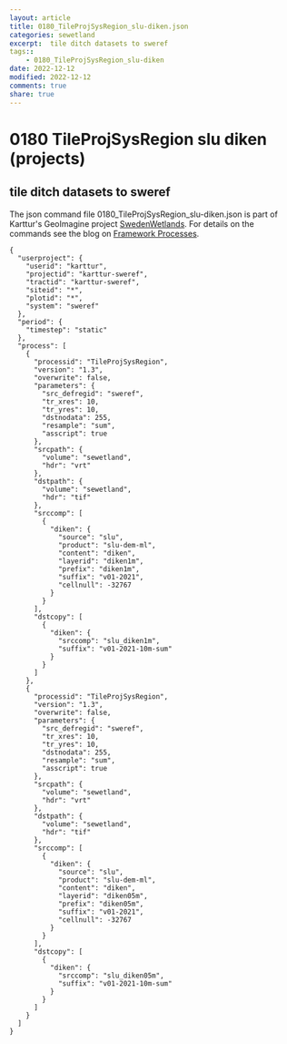 ```yaml
---
layout: article
title: 0180_TileProjSysRegion_slu-diken.json
categories: sewetland
excerpt:  tile ditch datasets to sweref 
tags:: 
    - 0180_TileProjSysRegion_slu-diken
date: 2022-12-12
modified: 2022-12-12
comments: true
share: true
---
```


# 0180 TileProjSysRegion slu diken (projects)

##  tile ditch datasets to sweref 

The json command file <span class='file'>0180_TileProjSysRegion_slu-diken.json</span> is part of Karttur's GeoImagine project [<span class='project'>SwedenWetlands</span>](https://karttur.github.io/geoimagine03-proj-wetland-se/index.html). For details on the commands see the blog on [Framework Processes](https://karttur.github.io/geoimagine03-docs-procpack/).

```
{
  "userproject": {
    "userid": "karttur",
    "projectid": "karttur-sweref",
    "tractid": "karttur-sweref",
    "siteid": "*",
    "plotid": "*",
    "system": "sweref"
  },
  "period": {
    "timestep": "static"
  },
  "process": [
    {
      "processid": "TileProjSysRegion",
      "version": "1.3",
      "overwrite": false,
      "parameters": {
        "src_defregid": "sweref",
        "tr_xres": 10,
        "tr_yres": 10,
        "dstnodata": 255,
        "resample": "sum",
        "asscript": true
      },
      "srcpath": {
        "volume": "sewetland",
        "hdr": "vrt"
      },
      "dstpath": {
        "volume": "sewetland",
        "hdr": "tif"
      },
      "srccomp": [
        {
          "diken": {
            "source": "slu",
            "product": "slu-dem-ml",
            "content": "diken",
            "layerid": "diken1m",
            "prefix": "diken1m",
            "suffix": "v01-2021",
            "cellnull": -32767
          }
        }
      ],
      "dstcopy": [
        {
          "diken": {
            "srccomp": "slu_diken1m",
            "suffix": "v01-2021-10m-sum"
          }
        }
      ]
    },
    {
      "processid": "TileProjSysRegion",
      "version": "1.3",
      "overwrite": false,
      "parameters": {
        "src_defregid": "sweref",
        "tr_xres": 10,
        "tr_yres": 10,
        "dstnodata": 255,
        "resample": "sum",
        "asscript": true
      },
      "srcpath": {
        "volume": "sewetland",
        "hdr": "vrt"
      },
      "dstpath": {
        "volume": "sewetland",
        "hdr": "tif"
      },
      "srccomp": [
        {
          "diken": {
            "source": "slu",
            "product": "slu-dem-ml",
            "content": "diken",
            "layerid": "diken05m",
            "prefix": "diken05m",
            "suffix": "v01-2021",
            "cellnull": -32767
          }
        }
      ],
      "dstcopy": [
        {
          "diken": {
            "srccomp": "slu_diken05m",
            "suffix": "v01-2021-10m-sum"
          }
        }
      ]
    }
  ]
}
```
